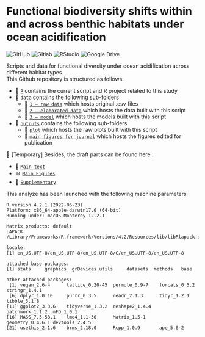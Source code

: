 # Functional biodiversity shifts within and across benthic habitats under ocean acidification

![GitHub](https://img.shields.io/badge/GitHub-39457E?style=for-the-badge&logo=github&logoColor=white)
![Gitlab](https://img.shields.io/badge/GitLab-FFA500?style=for-the-badge&logo=gitlab&logoColor=white)
![RStudio](https://img.shields.io/badge/RStudio-75AADB?style=for-the-badge&logo=RStudio&logoColor=white)
![Google Drive](https://img.shields.io/badge/Google%20Drive-FCD535?style=for-the-badge&logo=googledrive&logoColor=white)

Scripts and data for functional diversity under ocean acidification across different habitat types    
This Github repository is structured as follows:

- :file_folder: [``R``](https://github.com/9nuria/ischia_vents_habitats/tree/main/R) contains the current script and R project related to this study
- :file_folder: [``data``](https://github.com/9nuria/ischia_vents_habitats/tree/main/data) contains the following sub-folders
  - :file_folder: [``1 – raw data``](https://github.com/9nuria/ischia_vents_habitats/tree/main/data/1%20–%20raw%20data) which hosts original .csv files
  - :file_folder: [``2 – elaborated data``](https://github.com/9nuria/ischia_vents_habitats/tree/main/data/2%20–%20data%20generated) which hosts the data built with this script
  - :file_folder: [``3 – model``](https://github.com/9nuria/ischia_vents_habitats/tree/main/data/3%20–%20model) which hosts the models built with this script
- :file_folder: [``outputs``](https://github.com/9nuria/ischia_vents_habitats/tree/main/outputs) contains the following sub-folders
  - :file_folder: [``plot``](https://github.com/9nuria/ischia_vents_habitats/tree/main/outputs/plot) which hosts the raw plots built with this script
  - :file_folder: [``main figures for journal``](https://github.com/9nuria/ischia_vents_habitats/tree/main/outputs/Main_Figures_Journal) which hosts the figures edited for publication

:construction: [Temporary] Besides, the draft parts can be found here :
- :scroll: [``Main text``](https://docs.google.com/document/d/19dQmJogld_zfeVn-PlFhylr4YOV3V9leLitA-roWJnY/edit)
- :bar_chart: [``Main Figures``](https://docs.google.com/document/d/1CCsEoJ8hu2O83K_M-czgYDyJ9BlJ0SnR/edit)
- :memo: [``Supplementary``](https://docs.google.com/document/d/13tBHacgPqnSYwwlGeU6BVpKVN0BQ4DKN/edit)

This analyze has been launched with the following machine parameters

```{Session Info, echo = T}
R version 4.2.1 (2022-06-23)
Platform: x86_64-apple-darwin17.0 (64-bit)
Running under: macOS Monterey 12.2.1

Matrix products: default
LAPACK: /Library/Frameworks/R.framework/Versions/4.2/Resources/lib/libRlapack.dylib

locale:
[1] en_US.UTF-8/en_US.UTF-8/en_US.UTF-8/C/en_US.UTF-8/en_US.UTF-8

attached base packages:
[1] stats     graphics  grDevices utils     datasets  methods   base     

other attached packages:
 [1] vegan_2.6-4      lattice_0.20-45  permute_0.9-7    forcats_0.5.2    stringr_1.4.1   
 [6] dplyr_1.0.10     purrr_0.3.5      readr_2.1.3      tidyr_1.2.1      tibble_3.1.8    
[11] ggplot2_3.3.6    tidyverse_1.3.2  reshape2_1.4.4   patchwork_1.1.2  mFD_1.0.1       
[16] MASS_7.3-58.1    lme4_1.1-30      Matrix_1.5-1     geometry_0.4.6.1 devtools_2.4.5  
[21] usethis_2.1.6    brms_2.18.0      Rcpp_1.0.9       ape_5.6-2   
```
